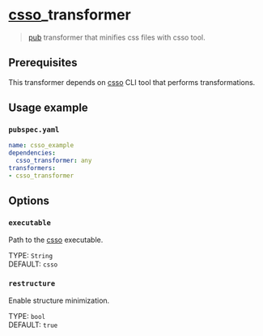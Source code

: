 # [csso](https://github.com/css/csso)_transformer

> [pub](https://pub.dartlang.org/) transformer that minifies css files
> with csso tool.

## Prerequisites

This transformer depends on [csso](https://github.com/css/csso) CLI
tool that performs transformations.

## Usage example

### `pubspec.yaml`

```yaml
name: csso_example
dependencies:
  csso_transformer: any
transformers:
- csso_transformer
```

## Options

### `executable`

Path to the [csso](https://github.com/css/csso) executable.

TYPE: `String`  
DEFAULT: `csso`

### `restructure`

Enable structure minimization.

TYPE: `bool`  
DEFAULT: `true`
